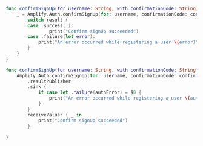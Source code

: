 <amplify-block-switcher>

<amplify-block name="Listener (iOS 11+)">

```swift
func confirmSignUp(for username: String, with confirmationCode: String) {
    _ = Amplify.Auth.confirmSignUp(for: username, confirmationCode: confirmationCode) { result in
        switch result {
        case .success(_):
                print("Confirm signUp succeeded")
        case .failure(let error):
            print("An error occurred while registering a user \(error)")
        }
    }
}
```

</amplify-block>

<amplify-block name="Combine (iOS 13+)">

```swift
func confirmSignUp(for username: String, with confirmationCode: String) -> AnyCancellable {
    Amplify.Auth.confirmSignUp(for: username, confirmationCode: confirmationCode)
        .resultPublisher
        .sink {
            if case let .failure(authError) = $0 {
                print("An error occurred while registering a user \(authError)")
            }
        }
        receiveValue: { _ in
            print("Confirm signUp succeeded")
        }
    
}
```

</amplify-block>

</amplify-block-switcher>
